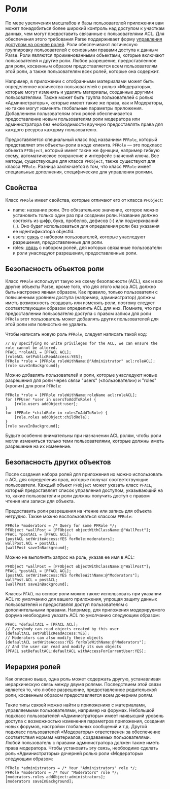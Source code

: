 # Роли

По мере увеличения масштабов и базы пользователей приложения вам может понадобиться более широкий контроль над доступом к участкам данных, чем могут предоставить связанные с пользователями ACL. Для обеспечения этого требования Parse поддерживает форму [управления доступом на основе ролей](http://en.wikipedia.org/wiki/Role-based_access_control). Роли обеспечивают логическую группировку пользователей с основными правами доступа к данным Parse. Роли являются проименованными объектами, которые включают пользователей и другие роли.  Любое разрешение, предоставленное для роли, косвенным образом предоставляется всем пользователям этой роли, а также пользователям всех ролей, которые она содержит.

Например, в приложении с отобранными материалами может быть определенное количество пользователей с ролью «Модераторы», которые могут изменять и удалять материалы, созданные другими пользователями.  Также может быть группа пользователей с ролью «Администраторы», которые имеют такие же права, как и Модераторы, но также могут изменять глобальные параметры приложения. Добавлением пользователям этих ролей обеспечивается предоставление новым пользователям роли модератора или администратора без необходимости вручную предоставлять права для каждого ресурса каждому пользователю.

Предоставляется специальный класс под названием `PFRole`, который представляет эти объекты-роли в коде клиента. `PFRole` &mdash; это подкласс объекта `PFObject`, который имеет такие же функции, например гибкую схему, автоматическое сохранение и интерфейс значений ключа.  Все методы, существующие для класса `PFObject`, также существуют для класса `PFRole`.  Разница заключается в том, что класс `PFRole` имеет специальные дополнения, специфические для управления ролями.

## Свойства

Класс `PFRole` имеет свойства, которые отличают его от класса `PFObject`:

*   name: название роли.  Это обязательное значение, которое можно установить только один раз при создании роли.  Название должно состоять из цифр, букв, пробелов, дефисов (-) или подчеркиваний (_).  Оно будет использоваться для определения роли без указания ее идентификатора objectId.
*   users: [связь](#objects-pointers) с набором пользователей, которые унаследуют разрешения, предоставленные для роли.
*   roles: [связь](#objects-pointers) с набором ролей, для которых связанные пользователи и роли унаследуют разрешения, предоставленные роли.

## Безопасность объектов роли

Класс `PFRole` использует такую же схему безопасности (ACL), как и все другие объекты Parse, кроме того, что для этого класса ACL должно быть настроено явным образом. Как правило, только пользователи с повышенным уровнем доступа (например, администратор) должны иметь возможность создавать или изменять роли, поэтому следует соответствующим образом определить ACL для них.  Помните, что при предоставлении пользователю доступа с правом записи для роли `PFRole` этот пользователь может добавлять других пользователей для этой роли или полностью ее удалить.

Чтобы написать новую роль `PFRole`, следует написать такой код:

```objc
// By specifying no write privileges for the ACL, we can ensure the role cannot be altered.
PFACL *roleACL = [PFACL ACL];
[roleACL setPublicReadAccess:YES];
PFRole *role = [PFRole roleWithName:@"Administrator" acl:roleACL];
[role saveInBackground];
```

Можно добавлять пользователей и роли, которые унаследуют новые разрешения для роли через связи &quot;users&quot; («пользователи») и &quot;roles&quot; («роли») для роли `PFRole`:

```objc
PFRole *role = [PFRole roleWithName:roleName acl:roleACL];
for (PFUser *user in usersToAddToRole) {
    [role.users addObject:user];
}
for (PFRole *childRole in rolesToAddToRole) {
    [role.roles addObject:childRole];
}
[role saveInBackground];
```

Будьте особенно внимательны при назначении ACL ролям, чтобы роли могли изменяться только теми пользователями, которые должны иметь разрешение на их изменение.

## Безопасность других объектов

После создания набора ролей для приложения их можно использовать с ACL для определения прав, которые получат соответствующие пользователи. Каждый объект `PFObject` может указать класс `PFACL`, который предоставляет список управления доступом, указывающий на то, какие пользователи и роли должны получить доступ с правом чтения или записи для объекта.

Предоставить роли разрешения на чтение или запись для объекта нетрудно.  Также можно воспользоваться классом `PFRole`:

```objc
PFRole *moderators = /* Query for some PFRole */;
PFObject *wallPost = [PFObject objectWithClassName:@"WallPost"];
PFACL *postACL = [PFACL ACL];
[postACL setWriteAccess:YES forRole:moderators];
wallPost.ACL = postACL;
[wallPost saveInBackground];
```

Можно не выполнять запрос на роль, указав ее имя в ACL:

```objc
PFObject *wallPost = [PFObject objectWithClassName:@"WallPost"];
PFACL *postACL = [PFACL ACL];
[postACL setWriteAccess:YES forRoleWithName:@"Moderators"];
wallPost.ACL = postACL;
[wallPost saveInBackground];
```

Классы `PFACL` на основе роли можно также использовать при указании ACL по умолчанию для вашего приложения, упрощая защиту данных пользователей и предоставляя доступ пользователям с дополнительными правами.  Например, для приложения модерируемого форума необходимо указать ACL по умолчанию следующим образом:

```objc
PFACL *defaultACL = [PFACL ACL];
// Everybody can read objects created by this user
[defaultACL setPublicReadAccess:YES];
// Moderators can also modify these objects
[defaultACL setWriteAccess:YES forRoleWithName:@"Moderators"];
// And the user can read and modify its own objects
[PFACL setDefaultACL:defaultACL withAccessForCurrentUser:YES];
```

## Иерархия ролей

Как описано выше, одна роль может содержать другую, устанавливая иерархическую связь между двумя ролями. Последствием этой связи является то, что любое разрешение, предоставленное родительской роли, косвенным образом предоставляется всем дочерним ролям.

Такие типы связей можно найти в приложениях с материалами, управляемыми пользователями, например на форумах. Небольшой подкласс пользователей «Администраторы» имеет наивысший уровень доступа с возможностью изменения параметров приложения, создания новых форумов, настройки глобальных сообщений и т.д. Другой подкласс пользователей «Модераторы» ответственен за обеспечение соответствия нормам материалов, создаваемых пользователями. Любой пользователь с правами администратора должен также иметь права модератора. Чтобы установить эту связь, необходимо сделать роль «Администраторы» дочерней ролью роли «Модераторы» следующим образом:

```objc
PFRole *administrators = /* Your "Administrators" role */;
PFRole *moderators = /* Your "Moderators" role */;
[moderators.roles addObject:administrators];
[moderators saveInBackground];
```
